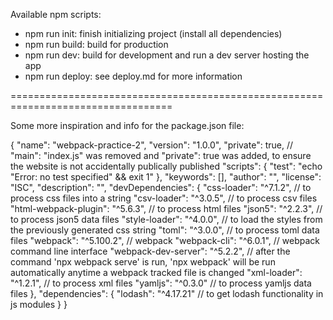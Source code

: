 Available npm scripts:

* npm run init: finish initializing project (install all dependencies)
* npm run build: build for production
* npm run dev: build for development and run a dev server hosting the app
* npm run deploy: see deploy.md for more information

==================================================================================

Some more inspiration and info for the package.json file:

{
  "name": "webpack-practice-2",
  "version": "1.0.0",
  "private": true, // "main": "index.js" was removed and "private": true was added, to ensure the website is not accidentally publically published
  "scripts": {
    "test": "echo \"Error: no test specified\" && exit 1"
  },
  "keywords": [],
  "author": "",
  "license": "ISC",
  "description": "",
  "devDependencies": {
    "css-loader": "^7.1.2", // to process css files into a string
    "csv-loader": "^3.0.5", // to process  csv files
    "html-webpack-plugin": "^5.6.3", // to process html files
    "json5": "^2.2.3", // to process json5 data files
    "style-loader": "^4.0.0", // to load the styles from the previously generated css string
    "toml": "^3.0.0", // to process toml data files
    "webpack": "^5.100.2", // webpack
    "webpack-cli": "^6.0.1", // webpack command line interface
    "webpack-dev-server": "^5.2.2", // after the command 'npx webpack serve' is run, 'npx webpack' will be run automatically anytime a webpack tracked file is changed
    "xml-loader": "^1.2.1", // to process xml files
    "yamljs": "^0.3.0" // to process yamljs data files
  },
  "dependencies": {
    "lodash": "^4.17.21" // to get lodash functionality in js modules
  }
}